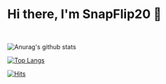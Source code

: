 # **Hi there, I'm SnapFlip20 👋**
</br>

<!--
**SnapFlip20/SnapFlip20** is a ✨ _special_ ✨ repository because its `README.md` (this file) appears on your GitHub profile.

Here are some ideas to get you started:

- 🔭 I’m currently working on ...
- 🌱 I’m currently learning ...
- 👯 I’m looking to collaborate on ...
- 🤔 I’m looking for help with ...
- 💬 Ask me about ...
- 📫 How to reach me: ...
- 😄 Pronouns: ...
- ⚡ Fun fact: ...
-->

![Anurag's github stats](https://github-readme-stats.vercel.app/api?username=SnapFlip20&show_icons=true&theme=dark)

[![Top Langs](https://github-readme-stats.vercel.app/api/top-langs/?username=SnapFlip20&hide_langs_below=0.5)](#)

[![Hits](https://hits.seeyoufarm.com/api/count/incr/badge.svg?url=https%3A%2F%2Fgithub.com%2FSnapFlip20&count_bg=%2379C83D&title_bg=%23AEAEAE&icon=&icon_color=%23E7E7E7&title=hits&edge_flat=false)](https://hits.seeyoufarm.com)
